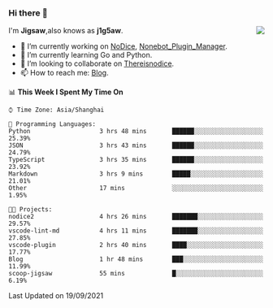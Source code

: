 ### Hi there 👋

<a href="#">
  <img align="right" src="https://github-readme-stats.vercel.app/api?username=j1g5awi&count_private=true&show_icons=true&title_color=80070B&text_color=B3B3B3&bg_color=212121&icon_color=80070B" />
</a>

I'm **Jigsaw**,also knows as **j1g5aw**.

- 🔭 I’m currently working on [NoDice](https://github.com/thereisnodice/nodice2), [Nonebot_Plugin_Manager](https://github.com/Jigsaw111/nonebot_plugin_manager).
- 🌱 I’m currently learning Go and Python.
- 👯 I’m looking to collaborate on [Thereisnodice](https://github.com/thereisnodice).
- 📫 How to reach me: [Blog](https://blog.maddestroyer.xyz/).

<!--START_SECTION:waka-->
📊 **This Week I Spent My Time On** 

```text
⌚︎ Time Zone: Asia/Shanghai

💬 Programming Languages: 
Python                   3 hrs 48 mins       ██████░░░░░░░░░░░░░░░░░░░   25.39% 
JSON                     3 hrs 43 mins       ██████░░░░░░░░░░░░░░░░░░░   24.79% 
TypeScript               3 hrs 35 mins       ██████░░░░░░░░░░░░░░░░░░░   23.92% 
Markdown                 3 hrs 9 mins        █████░░░░░░░░░░░░░░░░░░░░   21.01% 
Other                    17 mins             ░░░░░░░░░░░░░░░░░░░░░░░░░   1.95%

🐱‍💻 Projects: 
nodice2                  4 hrs 26 mins       ███████░░░░░░░░░░░░░░░░░░   29.57% 
vscode-lint-md           4 hrs 11 mins       ███████░░░░░░░░░░░░░░░░░░   27.85% 
vscode-plugin            2 hrs 40 mins       ████░░░░░░░░░░░░░░░░░░░░░   17.77% 
Blog                     1 hr 48 mins        ███░░░░░░░░░░░░░░░░░░░░░░   11.99% 
scoop-jigsaw             55 mins             █░░░░░░░░░░░░░░░░░░░░░░░░   6.19%

```


 Last Updated on 19/09/2021
<!--END_SECTION:waka-->
